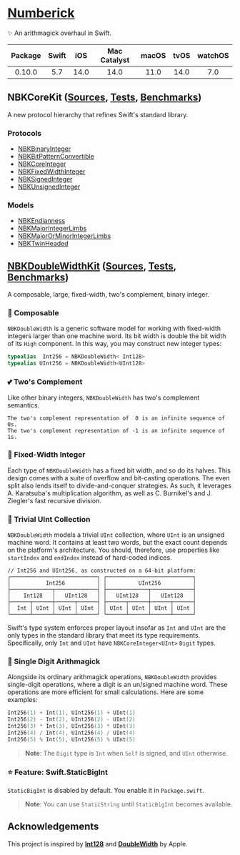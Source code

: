 # [Numberick][NBK/D]

✨ An arithmagick overhaul in Swift.

| Package | Swift | iOS   | Mac Catalyst | macOS | tvOS  | watchOS |
|:-------:|:-----:|:-----:|:------------:|:-----:|:-----:|:-------:|
| 0.10.0  | 5.7   | 14.0  | 14.0         | 11.0  | 14.0  | 7.0     |

## NBKCoreKit ([Sources][COR/S], [Tests][COR/T], [Benchmarks][COR/B])

A new protocol hierarchy that refines Swift's standard library.

### Protocols

- [NBKBinaryInteger](Sources/NBKCoreKit/NBKBinaryInteger.swift)
- [NBKBitPatternConvertible](Sources/NBKCoreKit/NBKBitPatternConvertible.swift)
- [NBKCoreInteger](Sources/NBKCoreKit/NBKCoreInteger.swift)
- [NBKFixedWidthInteger](Sources/NBKCoreKit/NBKFixedWidthInteger.swift)
- [NBKSignedInteger](Sources/NBKCoreKit/NBKBinaryInteger.swift)
- [NBKUnsignedInteger](Sources/NBKCoreKit/NBKBinaryInteger.swift)

### Models

- [NBKEndianness](Sources/NBKCoreKit/Models/NBKEndianness.swift)
- [NBKMajorIntegerLimbs](Sources/NBKCoreKit/Models/NBKMajorOrMinorIntegerLimbs.swift)
- [NBKMajorOrMinorIntegerLimbs](Sources/NBKCoreKit/Models/NBKMajorOrMinorIntegerLimbs.swift)
- [NBKTwinHeaded](Sources/NBKCoreKit/Models/NBKTwinHeaded.swift)

## [NBKDoubleWidthKit][DBL/D] ([Sources][DBL/S], [Tests][DBL/T], [Benchmarks][DBL/B])

A composable, large, fixed-width, two's complement, binary integer.

### 🧩 Composable

``NBKDoubleWidth`` is a generic software model for working with fixed-width
integers larger than one machine word. Its bit width is double the bit width of
its `High` component. In this way, you may construct new integer types:

```swift
typealias  Int256 = NBKDoubleWidth< Int128>
typealias UInt256 = NBKDoubleWidth<UInt128>
```

### 💕 Two's Complement

Like other binary integers, ``NBKDoubleWidth`` has two's complement semantics. 

```
The two's complement representation of  0 is an infinite sequence of 0s.
The two's complement representation of -1 is an infinite sequence of 1s.
```

### 🏰 Fixed-Width Integer

Each type of ``NBKDoubleWidth`` has a fixed bit width, and so do its halves.
This design comes with a suite of overflow and bit-casting operations. The 
even split also lends itself to divide-and-conquer strategies. As such, it 
leverages A. Karatsuba's multiplication algorithm, as well as C. Burnikel's
and J. Ziegler's fast recursive division.

### 📖 Trivial UInt Collection

``NBKDoubleWidth`` models a trivial `UInt` collection, where `UInt` is an
unsigned machine word. It contains at least two words, but the exact count
depends on the platform's architecture. You should, therefore, use
properties like `startIndex` and `endIndex` instead of hard-coded indices.

```
// Int256 and UInt256, as constructed on a 64-bit platform:
┌───────────────────────────┐ ┌───────────────────────────┐
│           Int256          │ │          UInt256          │
├─────────────┬─────────────┤ ├─────────────┬─────────────┤
│    Int128   │   UInt128   │ │   UInt128   │   UInt128   │
├──────┬──────┼──────┬──────┤ ├──────┬──────┼──────┬──────┤
│  Int │ UInt │ UInt │ UInt │ │ UInt │ UInt │ UInt │ UInt │
└──────┴──────┴──────┴──────┘ └──────┴──────┴──────┴──────┘
```

Swift's type system enforces proper layout insofar as `Int` and `UInt` are the
only types in the standard library that meet its type requirements. 
Specifically, only `Int` and `UInt` have `NBKCoreInteger<UInt>` `Digit` types.

### 🚀 Single Digit Arithmagick

Alongside its ordinary arithmagick operations, ``NBKDoubleWidth`` provides
single-digit operations, where a digit is an un/signed machine word. These
operations are more efficient for small calculations. Here are some examples:

```swift
Int256(1) + Int(1), UInt256(1) + UInt(1)
Int256(2) - Int(2), UInt256(2) - UInt(2)
Int256(3) * Int(3), UInt256(3) * UInt(3)
Int256(4) / Int(4), UInt256(4) / UInt(4)
Int256(5) % Int(5), UInt256(5) % UInt(5)
```

> **Note**: The `Digit` type is `Int` when `Self` is signed, and `UInt` otherwise.

### ⭐️ Feature: Swift.StaticBigInt

`StaticBigInt` is disabled by default. You enable it in `Package.swift`.

> **Note**: You can use `StaticString` until `StaticBigInt` becomes available. 

## Acknowledgements

This project is inspired by [**Int128**][Apple/Int128] and [**DoubleWidth**][Apple/DoubleWidth] by Apple.

<!-- Links -->

[NBK/D]: https://oscbyspro.github.io/Numberick/documentation/numberick
[DBL/D]: https://oscbyspro.github.io/Numberick/documentation/numberick/nbkdoublewidth

[COR/S]: Sources/NBKCoreKit
[DBL/S]: Sources/NBKDoubleWidthKit

[COR/T]: Tests/NBKCoreKitTests
[DBL/T]: Tests/NBKDoubleWidthKitTests

[COR/B]: Tests/NBKCoreKitBenchmarks
[DBL/B]: Tests/NBKDoubleWidthKitBenchmarks

<!-- Links x Miscellaneous -->

[Apple/Int128]: https://github.com/apple/swift/blob/main/stdlib/public/core/Int128.swift.gyb
[Apple/DoubleWidth]: https://github.com/apple/swift/blob/main/test/Prototypes/DoubleWidth.swift.gyb

